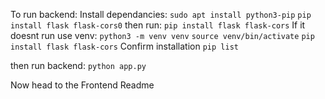 To run backend:
Install dependancies:
`sudo apt install python3-pip`
`pip install flask flask-cors0`
then run:
`pip install flask flask-cors`
If it doesnt run use venv:
`python3 -m venv venv`
`source venv/bin/activate`
`pip install flask flask-cors`
Confirm installation
`pip list`

then run backend:
`python app.py`

Now head to the Frontend Readme


